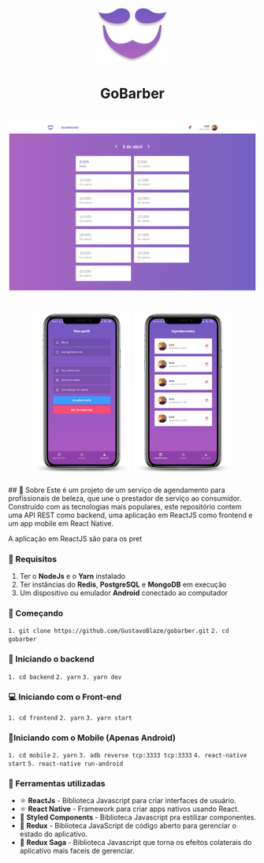<h1 align="center">
  <img src='./img/logo.png'>
</h1>
<h1 align="center">GoBarber</h1>

<h1 align="center">
  <img src='./img/frontend.png' width="500">
</h1>

<h1 align="center">
  <img src="./img/mockup_profile.png" width="200">
    <img src="./img/mockup_schedule.png" width="200">
</h1>
## 📜 Sobre
Este é um projeto de um serviço de agendamento para profissionais de beleza, que une o prestador de serviço ao consumidor. Construído com as tecnologias mais populares, este repositório contem uma API REST como backend, uma aplicação em ReactJS como frontend e um app mobile em React Native.

A aplicação em ReactJS são para os pret

### 🔽 Requisitos
1. Ter o **NodeJs** e o **Yarn** instalado
2. Ter instâncias do **Redis**, **PostgreSQL** e **MongoDB** em execução
3. Um dispositivo ou emulador **Android** conectado ao computador

### :rocket: Começando
``1. git clone https://github.com/GustavoBlaze/gobarber.git``
``2. cd gobarber``

### :rocket: Iniciando o backend
``1. cd backend``
``2. yarn``
``3. yarn dev``

### 💻 Iniciando com o Front-end 
``1. cd frontend``
``2. yarn``
``3. yarn start``

### 📱Iniciando com o Mobile (Apenas Android)
``1. cd mobile``
``2. yarn``
``3. adb reverse tcp:3333 tcp:3333``
``4. react-native start``
``5. react-native run-android``

### 🧰  Ferramentas utilizadas
- ⚛️ **ReactJs** - Biblioteca Javascript para criar interfaces de usuário.
- ⚛️ **React Native** - Framework para criar apps nativos usando React.
- 💅 **Styled Components** - Biblioteca Javascript pra estilizar componentes.
- 🔁 **Redux** - Biblioteca JavaScript de código aberto para gerenciar o estado do aplicativo.
- 🔂 **Redux Saga** - Biblioteca Javascript que torna os efeitos colaterais do aplicativo mais faceis de gerenciar.
